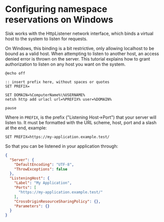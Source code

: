 # Configuring namespace reservations on Windows

Sisk works with the HttpListener network interface, which binds a virtual host to the system to listen for requests.

On Windows, this binding is a bit restrictive, only allowing localhost to be bound as a valid host. When attempting to listen to another host, an access denied error is thrown on the server. This tutorial explains how to grant authorization to listen on any host you want on the system.

```batch
@echo off

:: insert prefix here, without spaces or quotes
SET PREFIX=

SET DOMAIN=%ComputerName%\%USERNAME%
netsh http add urlacl url=%PREFIX% user=%DOMAIN%

pause
```

Where in `PREFIX`, is the prefix ("Listening Host->Port") that your server will listen to. It must be formatted with the URL scheme, host, port and a slash at the end, example:

```batch
SET PREFIX=https://my-application.example.test/
```

So that you can be listened in your application through:

```json
{
  "Server": {
    "DefaultEncoding": "UTF-8",
    "ThrowExceptions": false
  },
  "ListeningHost": {
    "Label": "My Application",
    "Ports": [
      "https://my-application.example.test/"
    ],
    "CrossOriginResourceSharingPolicy": {},
    "Parameters": {}
  }
}
```